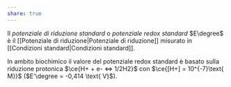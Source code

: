 ```yaml
---
share: true
---
```

Il *potenziale di riduzione standard* o *potenziale redox standard* $E\degree$ è il [[Potenziale di riduzione|Potenziale di riduzione]] misurato in [[Condizioni standard|Condizioni standard]].

In ambito biochimico il valore del potenziale redox standard è basato sulla riduzione protonica $\ce{H+ + e- <=> 1/2H2}$ con $\ce{[H+] = 10^{-7}\text{ M}}$ ($E'\degree = -0,414 \text{ V}$).